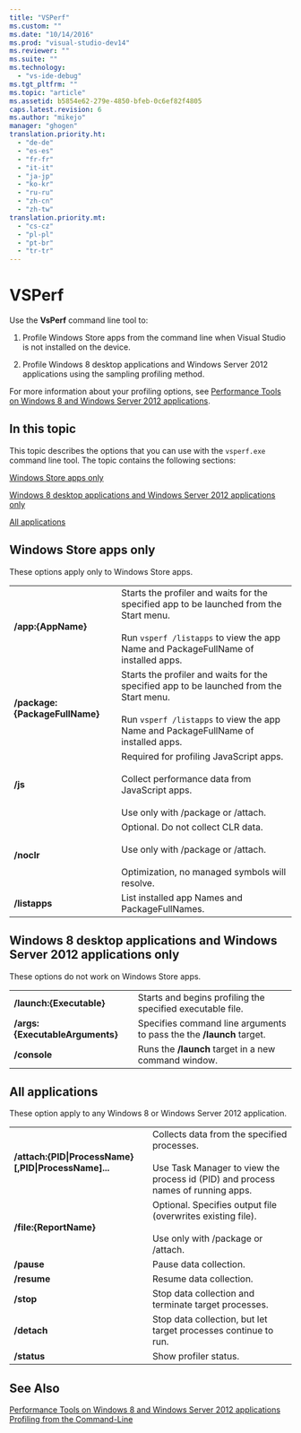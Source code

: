 ```yaml
---
title: "VSPerf"
ms.custom: ""
ms.date: "10/14/2016"
ms.prod: "visual-studio-dev14"
ms.reviewer: ""
ms.suite: ""
ms.technology: 
  - "vs-ide-debug"
ms.tgt_pltfrm: ""
ms.topic: "article"
ms.assetid: b5854e62-279e-4850-bfeb-0c6ef82f4805
caps.latest.revision: 6
ms.author: "mikejo"
manager: "ghogen"
translation.priority.ht: 
  - "de-de"
  - "es-es"
  - "fr-fr"
  - "it-it"
  - "ja-jp"
  - "ko-kr"
  - "ru-ru"
  - "zh-cn"
  - "zh-tw"
translation.priority.mt: 
  - "cs-cz"
  - "pl-pl"
  - "pt-br"
  - "tr-tr"
---
```

# VSPerf
Use the **VsPerf** command line tool to:  
  
1.  Profile Windows Store apps from the command line when Visual Studio is not installed on the device.  
  
2.  Profile Windows 8 desktop applications and Windows Server 2012 applications using the sampling profiling method.  
  
 For more information about your profiling options, see [Performance Tools on Windows 8 and Windows Server 2012 applications](../profiling/performance-tools-on-windows-8-and-windows-server-2012-applications.md).  
  
##  <a name="BKMK_In_this_topic"></a> In this topic  
 This topic describes the options that you can use with the `vsperf.exe` command line tool. The topic contains the following sections:  
  
 [Windows Store apps only](#BKMK_windows_store_apps_only)  
  
 [Windows 8 desktop applications and Windows Server 2012 applications only](#BKMK_Windows_8_classic_applications_and_Windows_Server_2012_applications_only)  
  
 [All applications](#BKMK_All_applications)  
  
##  <a name="BKMK_windows_store_apps_only"></a> Windows Store apps only  
 These options apply only to Windows Store apps.  
  
|||  
|-|-|  
|**/app:{AppName}**|Starts the profiler and waits for the specified app to be launched from the Start menu.<br /><br /> Run `vsperf /listapps` to view the app Name and PackageFullName of installed apps.|  
|**/package:{PackageFullName}**|Starts the profiler and waits for the specified app to be launched from the Start menu.<br /><br /> Run `vsperf /listapps` to view the app Name and PackageFullName of installed apps.|  
|**/js**|Required for profiling JavaScript apps.<br /><br /> Collect performance data from JavaScript apps.<br /><br /> Use only with /package or /attach.|  
|**/noclr**|Optional. Do not collect CLR data.<br /><br /> Use only with /package or /attach.<br /><br /> Optimization, no managed symbols will resolve.|  
|**/listapps**|List installed app Names and PackageFullNames.|  
  
##  <a name="BKMK_Windows_8_classic_applications_and_Windows_Server_2012_applications_only"></a> Windows 8 desktop applications and Windows Server 2012 applications only  
 These options do not work on Windows Store apps.  
  
|||  
|-|-|  
|**/launch:{Executable}**|Starts and begins profiling the specified executable file.|  
|**/args:{ExecutableArguments}**|Specifies command line arguments to pass the the **/launch** target.|  
|**/console**|Runs the **/launch** target in a new command window.|  
  
##  <a name="BKMK_All_applications"></a> All applications  
 These option apply to any Windows 8 or Windows Server 2012 application.  
  
|||  
|-|-|  
|**/attach:{PID&#124;ProcessName}[,PID&#124;ProcessName]...**|Collects data from the specified processes.<br /><br /> Use Task Manager to view the process id (PID) and process names of running apps.|  
|**/file:{ReportName}**|Optional. Specifies output file (overwrites existing file).<br /><br /> Use only with /package or /attach.|  
|**/pause**|Pause data collection.|  
|**/resume**|Resume data collection.|  
|**/stop**|Stop data collection and terminate target processes.|  
|**/detach**|Stop data collection, but let target processes continue to run.|  
|**/status**|Show profiler status.|  
  
## See Also  
 [Performance Tools on Windows 8 and Windows Server 2012 applications](../profiling/performance-tools-on-windows-8-and-windows-server-2012-applications.md)   
 [Profiling from the Command-Line](../profiling/using-the-profiling-tools-from-the-command-line.md)